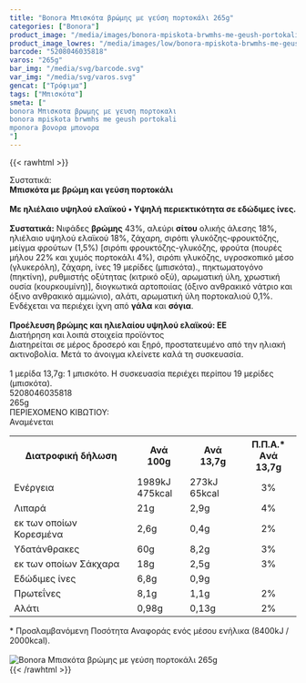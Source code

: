 ```yaml
---
title: "Bonora Μπισκότα βρώμης με γεύση πορτοκάλι 265g"
categories: ["Bonora"]
product_image: "/media/images/bonora-mpiskota-brwmhs-me-geush-portokali-265g.jpg"
product_image_lowres: "/media/images/low/bonora-mpiskota-brwmhs-me-geush-portokali-265g.jpg"
barcode: "5208046035818"
varos: "265g"
bar_img: "/media/svg/barcode.svg"
var_img: "/media/svg/varos.svg"
gencat: ["Τρόφιμα"]
tags: ["Μπισκότα"]
smeta: ["
bonora Μπισκοτα βρωμης με γευση πορτοκαλι
bonora mpiskota brwmhs me geush portokali
mponora βονορα μπονορα
"]
---
```

{{< rawhtml >}}

<div class="sload87"><div class="product"><div id="sistatika">Συστατικά:</div><div class="alltext"><b>Μπισκότα με βρώμη και γεύση πορτοκάλι</b><br><br><div class="sorange sp1015"><b>Με ηλιέλαιο υψηλού ελαϊκού • Υψηλή περιεκτικότητα σε εδώδιμες ίνες.</b></div><br><b>Συστατικά:</b> Νιφάδες <b>βρώμης</b> 43%, αλεύρι <b>σίτου</b> ολικής άλεσης 18%, ηλιέλαιο υψηλού ελαϊκού 18%, ζάχαρη, σιρόπι γλυκόζης-φρουκτόζης, μείγμα φρούτων (1,5%) [σιρόπι φρουκτόζης-γλυκόζης, φρούτα (πουρές μήλου 22% και χυμός πορτοκάλι 4%), σιρόπι γλυκόζης, υγροσκοπικό μέσο (γλυκερόλη), ζάχαρη, ίνες 19 μερίδες (μπισκότα)., πηκτωματογόνο (πηκτίνη), ρυθμιστής οξύτητας (κιτρικό οξύ), αρωματική ύλη, χρωστική ουσία (κουρκουμίνη)], διογκωτικά αρτοποιίας (όξινο ανθρακικό νάτριο και όξινο ανθρακικό αμμώνιο), αλάτι, αρωματική ύλη πορτοκαλιού 0,1%.<br>Ενδέχεται να περιέχει ίχνη από <b>γάλα</b> και <b>σόγια</b>.<br><br><b>Προέλευση βρώμης και ηλιελαίου υψηλού ελαϊκού: ΕΕ</b></div><div id="loipa">Διατήρηση και λοιπά στοιχεία προϊόντος</div><div class="alltext">Διατηρείται σε μέρος δροσερό και ξηρό, προστατευμένο από την ηλιακή ακτινοβολία. Μετά το άνοιγμα κλείνετε καλά τη συσκευασία.<br><br>1 μερίδα 13,7g: 1 μπισκότο. Η συσκευασία περιέχει περίπου 19 μερίδες (μπισκότα).</div><div id="barcode"><div id="barimage1"></div><span id="bartext">5208046035818</span></div><div id="varos"><div id="varosimage1"></div><span id="varostext">265g</span></div><div id="kivotio">ΠΕΡΙΕΧΟΜΕΝΟ ΚΙΒΩΤΙΟΥ:<br>Αναμένεται</div><div class="tabout"><table id="diatable"><tbody><tr><th>Διατροφική δήλωση</th><th>Ανά 100g</th><th>Ανά 13,7g</th><th>Π.Π.Α.*<br>Aνά 13,7g</th></tr><tr><td class="texr2">Ενέργεια</td><td class="texr">1989kJ<br>475kcal</td><td class="texr">273kJ<br>65kcal</td><td class="texr" style="text-align:center">3%</td></tr><tr><td class="texr2">Λιπαρά</td><td class="texr">21g</td><td class="texr">2,9g</td><td class="texr" style="text-align:center">4%</td></tr><tr><td class="gray">εκ των οποίων Κορεσµένα</td><td class="gray2">2,6g</td><td class="gray2">0,4g</td><td class="gray2" style="text-align:center">2%</td></tr><tr><td class="texr2">Yδατάνθρακες</td><td class="texr">60g</td><td class="texr">8,2g</td><td class="texr" style="text-align:center">3%</td></tr><tr><td class="gray">εκ των οποίων Σάκχαρα</td><td class="gray2">18g</td><td class="gray2">2,5g</td><td class="gray2" style="text-align:center">3%</td></tr><tr><td class="texr2">Eδώδιμες ίνες</td><td class="texr">6,8g</td><td class="texr">0,9g</td><td class="texr" style="text-align:center">&nbsp;</td></tr><tr><td class="texr2">Πρωτεΐνες</td><td class="texr">8,1g</td><td class="texr">1,1g</td><td class="texr" style="text-align:center">2%</td></tr><tr><td class="texr2">Αλάτι</td><td class="texr">0,98g</td><td class="texr">0,13g</td><td class="texr" style="text-align:center">2%</td></tr></tbody></table></div><div class="alltext">* Προσλαμβανόμενη Ποσότητα Αναφοράς ενός μέσου ενήλικα (8400kJ / 2000kcal).</div><br><div class="pimg"><img alt="Bonora Μπισκότα βρώμης με γεύση πορτοκάλι 265g" title="Bonora Μπισκότα βρώμης με γεύση πορτοκάλι 265g" src="/media/images/bonora-mpiskota-brwmhs-me-geush-portokali-265g.jpg"></div></div></div>
{{< /rawhtml >}}



